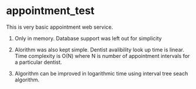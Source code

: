# appointment_test
This is very basic appointment web service.
1. Only in memory. Database support was left out for simplicity
2. Alorithm was also kept simple. Dentist avalibility look up time is linear. Time complexity is O(N) where N is number of appointment intervals for a particular dentist.

3. Algorithm can be improved in logarithmic time using interval tree seach algorithm.

